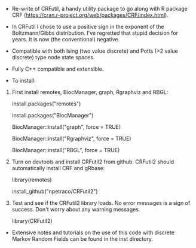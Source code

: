 * Re-write of CRFutil, a handy utility package to go along with R package CRF (https://cran.r-project.org/web/packages/CRF/index.html). 

* In CRFutil I chose to use a positive sign in the exponent of the Boltzmann/Gibbs distribution. I've regretted that stupid decision for years. It is now (the conventional) negative.

* Compatible with both Ising (two value discrete) and Potts (>2 value discrete) type node state spaces.

* Fully C++ compatible and extensible. 

* To install:

1. First install remotes, BiocManager, graph, Rgraphviz and RBGL:

	install.packages("remotes")

	install.packages("BiocManager")

	BiocManager::install("graph", force = TRUE)

	BiocManager::install("Rgraphviz", force = TRUE)
	
	BiocManager::install("RBGL", force = TRUE)

2. Turn on devtools and install CRFutil2 from github. CRFutil2 should automatically install CRF and gRbase:

	library(remotes)

	install_github("npetraco/CRFutil2")

3. Test and see if the CRFutil2 library loads. No error messages is a sign of success. Don't worry about any warning messages.

	library(CRFutil2)

* Extensive notes and tutorials on the use of this code with discrete  Markov Random Fields can be found in the inst directory. 

